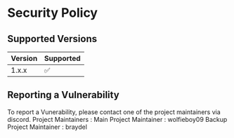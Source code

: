 # Security Policy

## Supported Versions

| Version | Supported          |
| ------- | ------------------ |
| 1.x.x   | :white_check_mark: |

## Reporting a Vulnerability

To report a Vunerability, please contact one of the project maintainers via discord.
Project Maintainers :
Main Project Maintainer : wolfieboy09
Backup Project Maintainer : braydel
